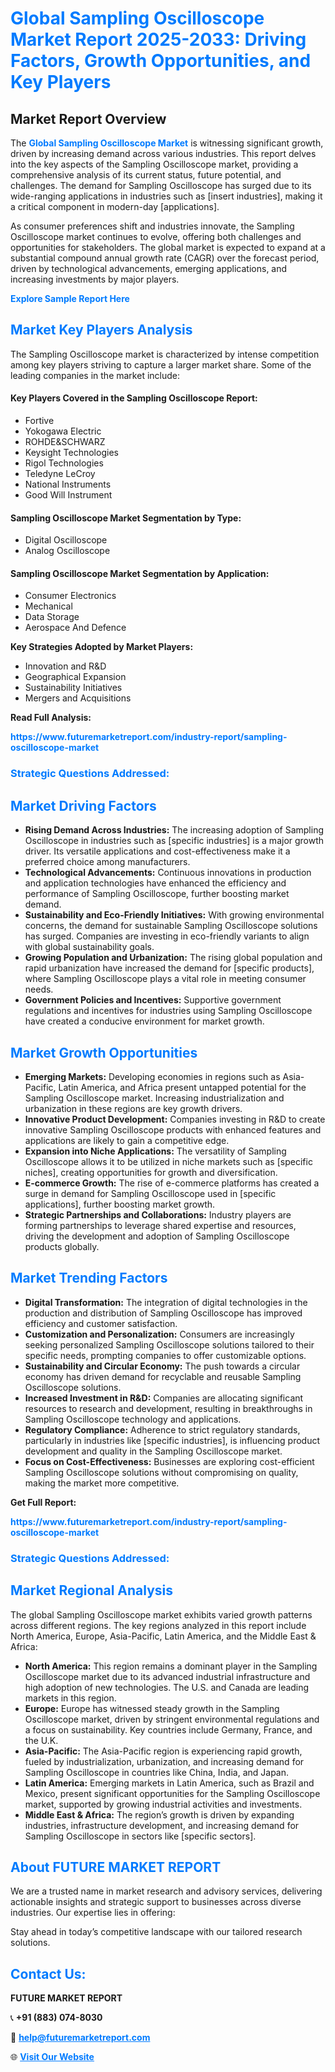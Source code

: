 <h1 style="color: #007BFF;">Global Sampling Oscilloscope Market Report 2025-2033: Driving Factors, Growth Opportunities, and Key Players</h1>

<section id="overview">
<h2>Market Report Overview</h2>
<p>The <a href="https://www.futuremarketreport.com/industry-report/sampling-oscilloscope-market" style="color: #007BFF; text-decoration: none;"><strong>Global Sampling Oscilloscope Market</strong></a> is witnessing significant growth, driven by increasing demand across various industries. This report delves into the key aspects of the Sampling Oscilloscope market, providing a comprehensive analysis of its current status, future potential, and challenges. The demand for Sampling Oscilloscope has surged due to its wide-ranging applications in industries such as [insert industries], making it a critical component in modern-day [applications].</p>
<p>As consumer preferences shift and industries innovate, the Sampling Oscilloscope market continues to evolve, offering both challenges and opportunities for stakeholders. The global market is expected to expand at a substantial compound annual growth rate (CAGR) over the forecast period, driven by technological advancements, emerging applications, and increasing investments by major players.</p>
</section>

<section id="overview">
<p><a href="https://www.futuremarketreport.com/request-sample/reportId=75782" style="color: #007BFF; text-decoration: none;"><strong>Explore Sample Report Here</strong></a></p>
</section>

<section id="key-players">
<h2 style="color: #007BFF;">Market Key Players Analysis</h2>
<p>The Sampling Oscilloscope market is characterized by intense competition among key players striving to capture a larger market share. Some of the leading companies in the market include:</p>
<h4>Key Players Covered in the Sampling Oscilloscope Report:</h4>
<ul><li>Fortive</li><li>Yokogawa Electric</li><li>ROHDE&amp;SCHWARZ</li><li>Keysight Technologies</li><li>Rigol Technologies</li><li>Teledyne LeCroy</li><li>National Instruments</li><li>Good Will Instrument</li></ul>
<h4>Sampling Oscilloscope Market Segmentation by Type:</h4>
<ul><li>Digital Oscilloscope</li><li>Analog Oscilloscope</li></ul>

<h4>Sampling Oscilloscope Market Segmentation by Application:</h4>
<ul><li>Consumer Electronics</li><li>Mechanical</li><li>Data Storage</li><li>Aerospace And Defence</li></ul>
<p><strong>Key Strategies Adopted by Market Players:</strong></p>
<ul>
<li>Innovation and R&D</li>
<li>Geographical Expansion</li>
<li>Sustainability Initiatives</li>
<li>Mergers and Acquisitions</li>
</ul>
</section>

<section>
<p><strong>Read Full Analysis: </strong></p><a href="https://www.futuremarketreport.com/industry-report/sampling-oscilloscope-market" style="color: #007BFF; text-decoration: none;"><strong>https://www.futuremarketreport.com/industry-report/sampling-oscilloscope-market</strong></a>
<h3 style="color: #007BFF;">Strategic Questions Addressed:</h3>
</section>

<section id="driving-factors">
<h2 style="color: #007BFF;">Market Driving Factors</h2>
<ul>
<li><strong>Rising Demand Across Industries:</strong> The increasing adoption of Sampling Oscilloscope in industries such as [specific industries] is a major growth driver. Its versatile applications and cost-effectiveness make it a preferred choice among manufacturers.</li>
<li><strong>Technological Advancements:</strong> Continuous innovations in production and application technologies have enhanced the efficiency and performance of Sampling Oscilloscope, further boosting market demand.</li>
<li><strong>Sustainability and Eco-Friendly Initiatives:</strong> With growing environmental concerns, the demand for sustainable Sampling Oscilloscope solutions has surged. Companies are investing in eco-friendly variants to align with global sustainability goals.</li>
<li><strong>Growing Population and Urbanization:</strong> The rising global population and rapid urbanization have increased the demand for [specific products], where Sampling Oscilloscope plays a vital role in meeting consumer needs.</li>
<li><strong>Government Policies and Incentives:</strong> Supportive government regulations and incentives for industries using Sampling Oscilloscope have created a conducive environment for market growth.</li>
</ul>
</section>

<section id="growth-opportunities">
<h2 style="color: #007BFF;">Market Growth Opportunities</h2>
<ul>
<li><strong>Emerging Markets:</strong> Developing economies in regions such as Asia-Pacific, Latin America, and Africa present untapped potential for the Sampling Oscilloscope market. Increasing industrialization and urbanization in these regions are key growth drivers.</li>
<li><strong>Innovative Product Development:</strong> Companies investing in R&D to create innovative Sampling Oscilloscope products with enhanced features and applications are likely to gain a competitive edge.</li>
<li><strong>Expansion into Niche Applications:</strong> The versatility of Sampling Oscilloscope allows it to be utilized in niche markets such as [specific niches], creating opportunities for growth and diversification.</li>
<li><strong>E-commerce Growth:</strong> The rise of e-commerce platforms has created a surge in demand for Sampling Oscilloscope used in [specific applications], further boosting market growth.</li>
<li><strong>Strategic Partnerships and Collaborations:</strong> Industry players are forming partnerships to leverage shared expertise and resources, driving the development and adoption of Sampling Oscilloscope products globally.</li>
</ul>
</section>

<section id="trending-factors">
<h2 style="color: #007BFF;">Market Trending Factors</h2>
<ul>
<li><strong>Digital Transformation:</strong> The integration of digital technologies in the production and distribution of Sampling Oscilloscope has improved efficiency and customer satisfaction.</li>
<li><strong>Customization and Personalization:</strong> Consumers are increasingly seeking personalized Sampling Oscilloscope solutions tailored to their specific needs, prompting companies to offer customizable options.</li>
<li><strong>Sustainability and Circular Economy:</strong> The push towards a circular economy has driven demand for recyclable and reusable Sampling Oscilloscope solutions.</li>
<li><strong>Increased Investment in R&D:</strong> Companies are allocating significant resources to research and development, resulting in breakthroughs in Sampling Oscilloscope technology and applications.</li>
<li><strong>Regulatory Compliance:</strong> Adherence to strict regulatory standards, particularly in industries like [specific industries], is influencing product development and quality in the Sampling Oscilloscope market.</li>
<li><strong>Focus on Cost-Effectiveness:</strong> Businesses are exploring cost-efficient Sampling Oscilloscope solutions without compromising on quality, making the market more competitive.</li>
</ul>
</section>

<section>
<p><strong>Get Full Report: </strong></p><a href="https://www.futuremarketreport.com/industry-report/sampling-oscilloscope-market" style="color: #007BFF; text-decoration: none;"><strong>https://www.futuremarketreport.com/industry-report/sampling-oscilloscope-market</strong></a>
<h3 style="color: #007BFF;">Strategic Questions Addressed:</h3>
</section>


<section id="regional-analysis">
<h2 style="color: #007BFF;">Market Regional Analysis</h2>
<p>The global Sampling Oscilloscope market exhibits varied growth patterns across different regions. The key regions analyzed in this report include North America, Europe, Asia-Pacific, Latin America, and the Middle East & Africa:</p>
<ul>
<li><strong>North America:</strong> This region remains a dominant player in the Sampling Oscilloscope market due to its advanced industrial infrastructure and high adoption of new technologies. The U.S. and Canada are leading markets in this region.</li>
<li><strong>Europe:</strong> Europe has witnessed steady growth in the Sampling Oscilloscope market, driven by stringent environmental regulations and a focus on sustainability. Key countries include Germany, France, and the U.K.</li>
<li><strong>Asia-Pacific:</strong> The Asia-Pacific region is experiencing rapid growth, fueled by industrialization, urbanization, and increasing demand for Sampling Oscilloscope in countries like China, India, and Japan.</li>
<li><strong>Latin America:</strong> Emerging markets in Latin America, such as Brazil and Mexico, present significant opportunities for the Sampling Oscilloscope market, supported by growing industrial activities and investments.</li>
<li><strong>Middle East & Africa:</strong> The region’s growth is driven by expanding industries, infrastructure development, and increasing demand for Sampling Oscilloscope in sectors like [specific sectors].</li>
</ul>
</section>

<footer>
<h2 style="color: #007BFF;">About FUTURE MARKET REPORT</h2>
<p>We are a trusted name in market research and advisory services, delivering actionable insights and strategic support to businesses across diverse industries. Our expertise lies in offering:</p>

<p>Stay ahead in today’s competitive landscape with our tailored research solutions.</p>

<h2 style="color: #007BFF;">Contact Us:</h2>
<p><strong>FUTURE MARKET REPORT</strong></p>
<p>📞 <strong>+91 (883) 074-8030</strong></p>
<p>📧 <strong><a href="mailto:help@futuremarketreport.com" style="color: #007BFF;">help@futuremarketreport.com</a></strong></p>
<p>🌐 <strong><a href="https://www.futuremarketreport.com/" style="color: #007BFF;">Visit Our Website</a></strong></p>
</footer>